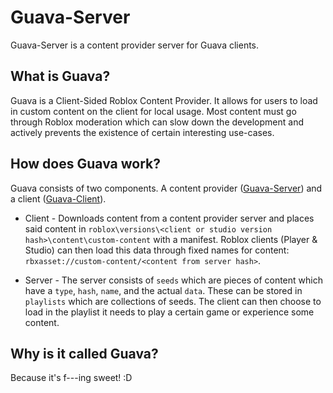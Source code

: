 # Guava-Server
Guava-Server is a content provider server for Guava clients.

## What is Guava?
Guava is a Client-Sided Roblox Content Provider. It allows for users to load in custom content on the client for local usage. Most content must go through Roblox moderation which can slow down the development and actively prevents the existence of certain interesting use-cases.

## How does Guava work?
Guava consists of two components. A content provider ([Guava-Server](https://github.com/MathematicalDessert/Guava-Server)) and a client ([Guava-Client](https://github.com/MathematicalDessert/Guava-Client)).

- Client - Downloads content from a content provider server and places said content in `roblox\versions\<client or studio version hash>\content\custom-content` with a manifest. Roblox clients (Player & Studio) can then load this data through fixed names for content: `rbxasset://custom-content/<content from server hash>`.

- Server - The server consists of `seeds` which are pieces of content which have a `type`, `hash`, `name`, and the actual `data`. These can be stored in `playlists` which are collections of seeds. The client can then choose to load in the playlist it needs to play a certain game or experience some content.

## Why is it called Guava?
Because it's f---ing sweet! :D
